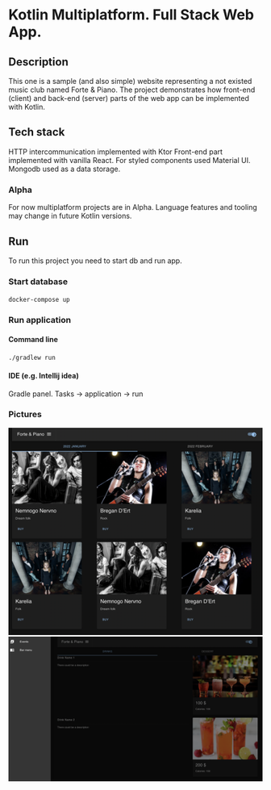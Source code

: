 # Kotlin Multiplatform. Full Stack Web App.

## Description
This one is a sample (and also simple) website representing a not existed music club named Forte & Piano.
The project demonstrates how front-end (client) and back-end (server) parts of the web app can be implemented with Kotlin.

## Tech stack
HTTP intercommunication implemented with Ktor
Front-end part implemented with vanilla React. For styled components used Material UI.
Mongodb used as a data storage.

### Alpha
For now multiplatform projects are in Alpha. Language features and tooling may change in future Kotlin versions.

## Run
To run this project you need to start db and run app.

### Start database
`docker-compose up`

### Run application
#### Command line 
`./gradlew run`
#### IDE (e.g. Intellij idea)
Gradle panel. Tasks -> application -> run

### Pictures
![](pictures/pic1.png)
![](pictures/pic2.png)

